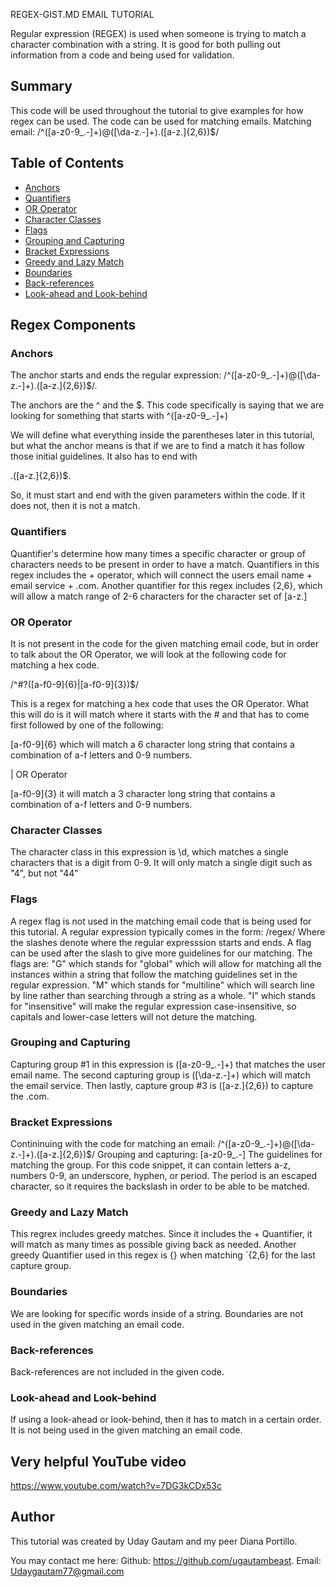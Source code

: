 REGEX-GIST.MD EMAIL TUTORIAL

Regular expression (REGEX) is used when someone is trying to match a character combination with a string. It is good for both pulling out information from a code and being used for validation.

## Summary
This code will be used throughout the tutorial to give examples for how regex can be used. The code can be used for matching emails.
Matching email: /^([a-z0-9_\.-]+)@([\da-z\.-]+)\.([a-z\.]{2,6})$/


## Table of Contents

- [Anchors](#anchors)
- [Quantifiers](#quantifiers)
- [OR Operator](#or-operator)
- [Character Classes](#character-classes)
- [Flags](#flags)
- [Grouping and Capturing](#grouping-and-capturing)
- [Bracket Expressions](#bracket-expressions)
- [Greedy and Lazy Match](#greedy-and-lazy-match)
- [Boundaries](#boundaries)
- [Back-references](#back-references)
- [Look-ahead and Look-behind](#look-ahead-and-look-behind)

## Regex Components

### Anchors
The anchor starts and ends the regular expression:
/^([a-z0-9_\.-]+)@([\da-z\.-]+)\.([a-z\.]{2,6})$/.

The anchors are the ^ and the $. This code specifically is saying that we are looking for something that starts with
^([a-z0-9_\.-]+)

We will define what everything inside the parentheses later in this tutorial, but what the anchor means is that if we are to find a match it has follow those initial guidelines. It also has to end with

.([a-z\.]{2,6})$.

So, it must start and end with the given parameters within the code. If it does not, then it is not a match.

### Quantifiers
Quantifier's determine how many times a specific character or group of characters needs to be present in order to have a match. Quantifiers in this regex includes the + operator, which will connect the users email name + email service + .com. Another quantifier for this regex includes {2,6}, which will allow a match range of 2-6 characters for the character set of [a-z\.]

### OR Operator
It is not present in the code for the given matching email code, but in order to talk about the OR Operator, we will look at the following code for matching a hex code.

/^#?([a-f0-9]{6}|[a-f0-9]{3})$/

This is a regex for matching a hex code that uses the OR Operator. What this will do is it will match where it starts with the # and that has to come first followed by one of the following:

[a-f0-9]{6} which will match a 6 character long string that contains a combination of a-f letters and 0-9 numbers.

| OR Operator

[a-f0-9]{3} it will match a 3 character long string that contains a combination of a-f letters and 0-9 numbers.



### Character Classes
The character class in this expression is \d, which matches a single characters that is a digit from 0-9. It will only match a single digit such as "4", but not "44"


### Flags
A regex flag is not used in the matching email code that is being used for this tutorial. A regular expression typically comes in the form: /regex/
Where the slashes denote where the regular expresssion starts and ends. A flag can be used after the slash to give more guidelines for our matching. The flags are:
"G" which stands for "global" which will allow for matching all the instances within a string that follow the matching guidelines set in the regular expression.
"M" which stands for "multiline" which will search line by line rather than searching through a string as a whole.
"I" which stands for "insensitive" will make the regular expression case-insensitive, so capitals and lower-case letters will not deture the matching.


### Grouping and Capturing
Capturing group #1 in this expression is ([a-z0-9_\.-]+) that matches the user email name. The second capturing group is ([\da-z\.-]+) which will match the email service. Then lastly, capture group #3 is ([a-z\.]{2,6}) to capture the .com.


### Bracket Expressions
Contininuing with the code for matching an email: /^([a-z0-9_\.-]+)@([\da-z\.-]+)\.([a-z\.]{2,6})$/
Grouping and capturing: [a-z0-9_\.-]
The guidelines for matching the group. For this code snippet, it can contain letters a-z, numbers 0-9, an underscore, hyphen, or period. The period is an escaped character, so it requires the backslash in order to be able to be matched.


### Greedy and Lazy Match
This regrex includes greedy matches. Since it includes the + Quantifier, it will match as many times as possible giving back as needed. Another greedy Quantifier used in this regex is {} when matching `{2,6} for the last capture group.

### Boundaries
We are looking for specific words inside of a string.  Boundaries are not used in the given matching an email code.


### Back-references
Back-references are not included in the given code.


### Look-ahead and Look-behind
If using a look-ahead or look-behind, then it has to match in a certain order. It is not being used in the given matching an email code.

## Very helpful YouTube video
https://www.youtube.com/watch?v=7DG3kCDx53c

## Author
This tutorial was created by Uday Gautam and my peer Diana Portillo. 


You may contact me here:
Github: https://github.com/ugautambeast.
Email: Udaygautam77@gmail.com
